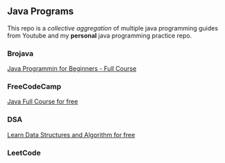 ## Java Programs

This repo is a *collective aggregation* of multiple java programming guides from Youtube and my **personal** java programming practice repo.

### Brojava

[Java Programmin for Beginners - Full Course](https://youtu.be/A74TOX803D0?si=8x8BVGb-pv7CTEdN)

### FreeCodeCamp

[Java Full Course for free](https://youtu.be/xk4_1vDrzzo?si=2q4cTlSzssGO-YAG)

### DSA

[Learn Data Structures and Algorithm for free](https://youtu.be/CBYHwZcbD-s?si=RF-jsZvQMSidX1_8)

### LeetCode

